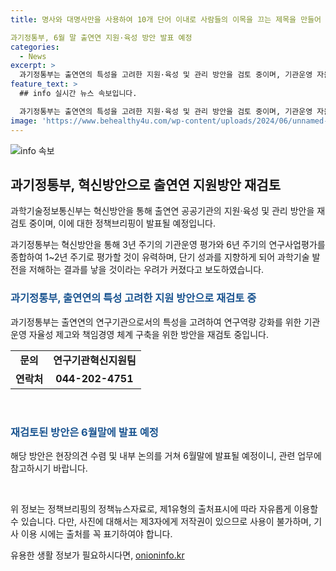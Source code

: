 ```yaml
---
title: 명사와 대명사만을 사용하여 10개 단어 이내로 사람들의 이목을 끄는 제목을 만들어 드리겠습니다.

과기정통부, 6월 말 출연연 지원·육성 방안 발표 예정
categories:
  - News
excerpt: >
  과기정통부는 출연연의 특성을 고려한 지원·육성 및 관리 방안을 검토 중이며, 기관운영 자율성 제고와 책임경영 체계 구축을 위한 최소한의 점검방식을 채택할 예정입니다. 그러나 단기 성과를 중시하는 평가주기 단축으로 과학기술 발전이 저해될 우려가 제기되고 있습니다. 추가적인 현장의견 수렴과 내부 논의를 거친 후 6월말에 방안을 발표할 예정입니다. (글자 수: 139)
feature_text: >
  ## info 실시간 뉴스 속보입니다.

  과기정통부는 출연연의 특성을 고려한 지원·육성 및 관리 방안을 검토 중이며, 기관운영 자율성 제고와 책임경영 체계 구축을 위한 최소한의 점검방식을 채택할 예정입니다. 그러나 단기 성과를 중시하는 평가주기 단축으로 과학기술 발전이 저해될 우려가 제기되고 있습니다. 추가적인 현장의견 수렴과 내부 논의를 거친 후 6월말에 방안을 발표할 예정입니다. (글자 수: 139)
image: 'https://www.behealthy4u.com/wp-content/uploads/2024/06/unnamed-file.png'
---
```


<p><img src="https://www.behealthy4u.com/wp-content/uploads/2024/06/unnamed-file.png" alt="info 속보" /></p>

<h2 data-ke-size="size26">과기정통부, 혁신방안으로 출연연 지원방안 재검토</h2>

<p>과학기술정보통신부는 혁신방안을 통해 출연연 공공기관의 지원·육성 및 관리 방안을 재검토 중이며, 이에 대한 정책브리핑이 발표될 예정입니다.</p>

<p data-ke-size="size16">과기정통부는 혁신방안을 통해 3년 주기의 기관운영 평가와 6년 주기의 연구사업평가를 종합하여 1~2년 주기로 평가할 것이 유력하며, 단기 성과를 지향하게 되어 과학기술 발전을 저해하는 결과를 낳을 것이라는 우려가 커졌다고 보도하였습니다.</p>

<h3><b><span style="color: #1a5490;">과기정통부, 출연연의 특성 고려한 지원 방안으로 재검토 중</span></b></h3>

<p>과기정통부는 출연연의 연구기관으로서의 특성을 고려하여 연구역량 강화를 위한 기관운영 자율성 제고와 책임경영 체계 구축을 위한 방안을 재검토 중입니다.</p>

<table>
    <tbody>
        <tr>
            <td style="text-align: center; height: 17px;"><b>문의</b></td>
            <td style="text-align: center; height: 17px;"><b>연구기관혁신지원팀</b></td>
        </tr>
        <tr>
            <td style="text-align: center; height: 17px;"><b>연락처</b></td>
            <td style="text-align: center; height: 17px;"><b>044-202-4751</b></td>
        </tr>
    </tbody>
</table>

<p data-ke-size="size16">&nbsp;</p>

<h3><b><span style="color: #1a5490;">재검토된 방안은 6월말에 발표 예정</span></b></h3>

<p>해당 방안은 현장의견 수렴 및 내부 논의를 거쳐 6월말에 발표될 예정이니, 관련 업무에 참고하시기 바랍니다.</p>

<p data-ke-size="size16">&nbsp;</p>

<p>위 정보는 정책브리핑의 정책뉴스자료로, 제1유형의 출처표시에 따라 자유롭게 이용할 수 있습니다. 다만, 사진에 대해서는 제3자에게 저작권이 있으므로 사용이 불가하며, 기사 이용 시에는 출처를 꼭 표기하여야 합니다.</p>
유용한 생활 정보가 필요하시다면, <a href="https://onioninfo.kr" rel="dofollow">onioninfo.kr</a>


